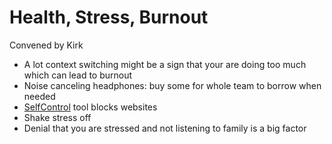 # Health, Stress, Burnout
Convened by Kirk

* A lot context switching might be a sign that your are doing too much which can lead to burnout
* Noise canceling headphones: buy some for whole team to borrow when needed
* [SelfControl](https://selfcontrolapp.com) tool blocks websites 
* Shake stress off
* Denial that you are stressed and not listening to family is a big factor
